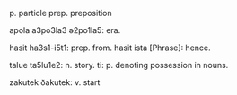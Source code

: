 p. particle
prep. preposition

<!--A-->
apola a3po3la3 ə2po1la5: era.
<!--B-->
<!--C-->
<!--D-->
<!--E-->
<!--F-->
<!--G-->
<!--H-->
hasit ha3s1-i5t1: prep. from.
hasit ista [Phrase]: hence.
<!--I-->
<!--J-->
<!--K-->
<!--L-->
<!--M-->
<!--N-->
<!--O-->
<!--P-->
<!--Q-->
<!--R-->
<!--S-->
<!--T-->
talue ta5lu1e2: n. story.
ti: p. denoting possession in nouns.
<!--U-->
<!--W-->
<!--X-->
<!--Y-->
<!--Z-->
zakutek ðakutek: v. start
